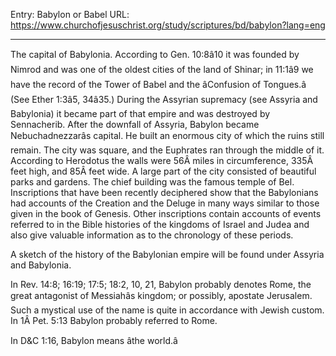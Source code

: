 Entry: Babylon or Babel
URL: https://www.churchofjesuschrist.org/study/scriptures/bd/babylon?lang=eng

---

The capital of Babylonia. According to Gen. 10:8â10 it was founded by Nimrod and was one of the oldest cities of the land of Shinar; in 11:1â9 we have the record of the Tower of Babel and the âConfusion of Tongues.â (See Ether 1:3â5, 34â35.) During the Assyrian supremacy (see Assyria and Babylonia) it became part of that empire and was destroyed by Sennacherib. After the downfall of Assyria, Babylon became Nebuchadnezzarâs capital. He built an enormous city of which the ruins still remain. The city was square, and the Euphrates ran through the middle of it. According to Herodotus the walls were 56Â miles in circumference, 335Â feet high, and 85Â feet wide. A large part of the city consisted of beautiful parks and gardens. The chief building was the famous temple of Bel. Inscriptions that have been recently deciphered show that the Babylonians had accounts of the Creation and the Deluge in many ways similar to those given in the book of Genesis. Other inscriptions contain accounts of events referred to in the Bible histories of the kingdoms of Israel and Judea and also give valuable information as to the chronology of these periods.

A sketch of the history of the Babylonian empire will be found under Assyria and Babylonia.

In Rev. 14:8; 16:19; 17:5; 18:2, 10, 21, Babylon probably denotes Rome, the great antagonist of Messiahâs kingdom; or possibly, apostate Jerusalem. Such a mystical use of the name is quite in accordance with Jewish custom. In 1Â Pet. 5:13 Babylon probably referred to Rome.

In D&C 1:16, Babylon means âthe world.â

